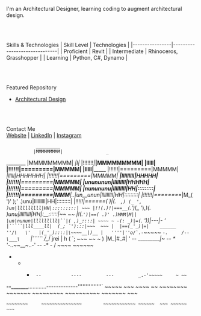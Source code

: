 

I'm an Architectural Designer, learning coding to augment architectural design.

<br><br/>

Skills & Technologies
| Skill Level    | Technologies                 |
|----------------|------------------------------|
| Proficient     | Revit                        |
| Intermediate   | Rhinoceros, Grasshopper      |
| Learning       | Python, C#, Dynamo           |

<br><br/>

Featured Repository
- [Architectural Design](https://github.com/hr-virieux/architecture.git)

<br><br/>

Contact Me <br /> 
[Website](www.henryvirieux.com) | [LinkedIn](https://www.linkedin.com/in/henryvirieux/) | [Instagram](https://www.instagram.com/artisanlexicon/)

               _________
              |MMMMMMMMM|                _
  ________    |MMMMMMMMM|              _|l|_
 |!!!!!!!_|___|MMMMMMMMM|             |lllll|
 |!!!!!!|=========|MMMMM|             |lllll|_______
 |!!!!!!|=========|MMMMM|            _|lllll|HHHHHHH|
 |!!!!!!|=========|MMMMM|   ________|lllllllll|HHHHH|
 |!!!!!!|=========|MMMMM|  |unununun|lllllllll|HHHHH|______
 |!!!!!!|=========|MMMMM|  |nunununu|lllllllll|HH|:::::::::|
 |!!!!!!|=========|MMM__|..|un__unun|lllllllll|HH|:::::::::|
 |!!!!!!|=======_=|M_( ')' );' .)unu|lllllllll|HH|:::::::::|
 |!!!_!!|======( )|(. ` ,) (_ ', )un|lllllllll|HH|:::::::::| ~~~
 |!!(.)!|===__(`.')_(_ ')_,)(. _)unu|lllllllll|HH|:__::::::|~~  ~~
 |!(.`')|==( .)' .)MMM|M|| |un|nunun|lllllllll|``|( ,)_::::| ~~~~ ~
  -(: _)|=(`. ')_)|---|- '  ``|`````|lll____ll|  (_; `'):::|~~~  ~~~
     |  |==(_'_)|=|    ______        ''/\   \'   |(_'_)::::|\~~~~__|)__
     |   ''''|''o/`.-``~~~~~ ``-.     /--\___\    ``|`````` /____\____/
 jrei        |  h ( `; ~~~ ~~  ~ )    |M_|#_#|      ' --   __________|~
       --   *      '-.._~~__~..-'   --           -* -     /  ~~~~ ~~~~~~
 *   -   -      --           ----         ---         _.-'~~~~~     ~ ~~
__--_________............-------------'''''''''''''''` ~~~~~    ~~~ ~~~~
~~    ~~~~~~~~     ~~~~~~~   ~~~~~~~~~   ~~~~~~~~~~      ~~~~~~~     ~~~
~~~~~~~~~  ~~~~  ~~~~~ ~~~~~~~~~ ~ ~      ~~~~~~ ~~~~~~     ~~~~    ~~~~
~~~~~~~~     ~~~~~~~~~~~~~~~        ~~~~~~~~~~~~ ~~~~~~  ~~~ ~~~~~~  ~~~
